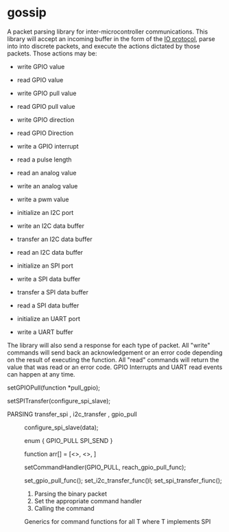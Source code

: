 gossip
======

A packet parsing library for inter-microcontroller communications. This library will accept an incoming buffer in the form of the [IO protocol](https://gist.github.com/kevinmehall/f637d99bf837225df6cd), parse into into discrete packets, and execute the actions dictated by those packets. Those actions may be:

* write GPIO value
* read GPIO value
* write GPIO pull value
* read GPIO pull value
* write GPIO direction
* read GPIO Direction
* write a GPIO interrupt
* read a pulse length
* read an analog value
* write an analog value
* write a pwm value


* initialize an I2C port
* write an I2C data buffer
* transfer an I2C data buffer
* read an I2C data buffer

* initialize an SPI port
* write a SPI data buffer
* transfer a SPI data buffer
* read a SPI data buffer

* initialize an UART port
* write a UART buffer

The library will also send a response for each type of packet. All "write" commands will send back an acknowledgement or an error code depending on the result of executing the function. All "read" commands will return the value that was read or an error code. GPIO Interrupts and UART read events can happen at any time. 

setGPIOPull(function *pull_gpio);

setSPITransfer(configure_spi_slave);

PARSING
transfer_spi <data>, i2c_transfer <data>, gpio_pull <dir>
configure_spi_slave(data);

enum {
  GPIO_PULL
  SPI_SEND
}

function arr[] = [<>, <>, ]

setCommandHandler(GPIO_PULL, reach_gpio_pull_func);

set_gpio_pull_func();
set_i2c_transfer_func()l;
set_spi_transfer_fiunc();

1. Parsing the binary packet
2. Set the appropriate command handler
3. Calling the command

Generics for command functions
for all T where T implements SPI
